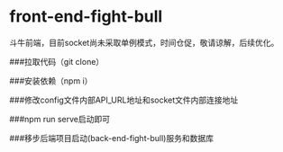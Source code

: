 # front-end-fight-bull
斗牛前端，目前socket尚未采取单例模式，时间仓促，敬请谅解，后续优化。

###拉取代码（git clone）

###安装依赖（npm i）

###修改config文件内部API_URL地址和socket文件内部连接地址

###npm run serve启动即可

###移步后端项目启动(back-end-fight-bull)服务和数据库
